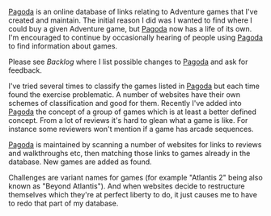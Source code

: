 [Pagoda](http://www.pagodagamedatabase.com) is an online database
of links relating to Adventure games that I've created and
maintain.  The initial reason I did was I wanted to find where
I could buy a given Adventure game, but [Pagoda](http://www.pagodagamedatabase.com) now has a life
of its own.  I'm encouraged to continue by occasionally hearing
of people using [Pagoda](http://www.pagodagamedatabase.com) to find information about games.

Please see *Backlog* where I list possible changes to [Pagoda](http://www.pagodagamedatabase.com)
and ask for feedback.

I've tried several times to classify the games listed in [Pagoda](http://www.pagodagamedatabase.com)
but each time found the exercise problematic.  A number of
websites have their own schemes of classification and good for them.
Recently I've added into [Pagoda](http://www.pagodagamedatabase.com) the concept of a group of
games which is at least a better defined concept.  From a lot of
reviews it's hard to glean what a game is like.  For instance
some reviewers won't mention if a game has arcade sequences.

[Pagoda](http://www.pagodagamedatabase.com) is maintained by scanning a number of websites for links
to reviews and walkthroughs etc, then matching those links to
games already in the database.  New games are added as found.

Challenges are variant names for games (for example "Atlantis 2"
being also known as "Beyond Atlantis").  And when websites decide
to restructure themselves which they're at perfect liberty to
do, it just causes me to have to redo that part of my database.
